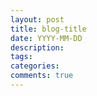 ```yaml
---
layout: post
title: blog-title
date: YYYY-MM-DD
description:
tags:
categories:
comments: true
---
```



